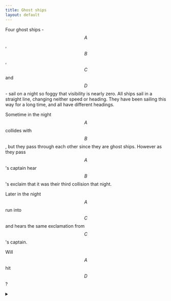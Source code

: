 ```yaml
---
title: Ghost ships
layout: default
---
```


Four ghost ships - $$A$$, $$B$$, $$C$$ and $$D$$ - sail on a night so foggy that
visibility is nearly zero. All ships sail in a straight line, changing neither
speed or heading. They have been sailing this way for a long time, and all
have different headings.

Sometime in the night $$A$$ collides with $$B$$, but they pass through each
other since they are ghost ships. However as they pass $$A$$'s captain hear
$$B$$'s exclaim that it was their third collision that night.

Later in the night $$A$$ run into $$C$$ and hears the same exclamation from
$$C$$'s captain.

Will $$A$$ hit $$D$$?

<details><summary></summary>

$$A$$ will definetly hit $$D$$.

### Proof

Plot the path of the ships in 3 dimensions, with time as the third
dimension.

The paths of ships $$B$$ and $$C$$ form a plane
(since they are different headings).

The path of $$A$$ is on the same plane since it intersects with both $$B$$ and
$$C$$. Likewise for $$D$$. Hence the paths of $$A$$ and $$D$$ are co-planar.

$$A$$ and $$D$$ are on different headings, hence their paths intersect.
They've both been sailing for a long time, hence their paths don't intersect
in the path, so they must intersect in the future.

</details>
